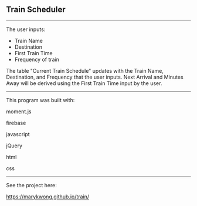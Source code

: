 ## Train Scheduler
---------------------------
The user inputs:
- Train Name
- Destination
- First Train Time
- Frequency of train

The table "Current Train Schedule" updates with the Train Name, Destination, and Frequency that the user inputs. Next Arrival and Minutes Away will be derived using the First Train Time input by the user. 

---------------------------
This program was built with:

moment.js

firebase

javascript

jQuery

html

css

--------------------------
See the project here:

https://marykwong.github.io/train/
